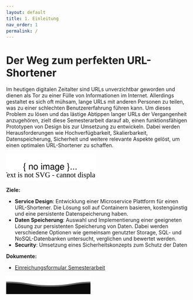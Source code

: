 ```yaml
---
layout: default
title: 1. Einleitung
nav_order: 1
permalink: /
---
```


# Der Weg zum perfekten URL-Shortener

Im heutigen digitalen Zeitalter sind URLs unverzichtbar geworden und dienen als Tor zu einer Fülle von Informationen im Internet. Allerdings gestaltet es sich oft mühsam, lange URLs mit anderen Personen zu teilen, was zu einer schlechten Benutzererfahrung führen kann. Um dieses Problem zu lösen und das lästige Abtippen langer URLs der Vergangenheit anzugehören, zielt diese Semesterarbeit darauf ab, einen funktionsfähigen Prototypen von Design bis zur Umsetzung zu entwickeln. Dabei werden Herausforderungen wie Hochverfügbarkeit, Skalierbarkeit, Datenspeicherung, Sicherheit und weitere relevante Aspekte gelöst, um einen optimalen URL-Shortener zu schaffen.

![2023_coverImage](resources/images/2024_Sem03_CoverImage.svg)

**Ziele:**

- **Service Design**: Entwicklung einer Microservice Plattform für einen URL-Shortener. Die Lösung soll auf Containern basieren, kostengünstig und eine persistente Datenspeicherung haben.
- **Daten Speicherung**: Auswahl und Implementierung einer geeigneten Lösung zur persistenten Speicherung von Daten. Dabei werden verschiedene Optionen wie gemeinsam genutzter Storage, SQL- und NoSQL-Datenbanken untersucht, verglichen und bewertet werden.
- **Security**: Umsetzung eines Sicherheitskonzepts zum Schutz der Daten

**Dokumente:**

- [Einreichungsformular Semesterarbeit](resources/artifacts/20240508_Semesterarbeit03_Einreichungsformuar_Wetter.pdf)

![wave](resources/images/footer.svg)
